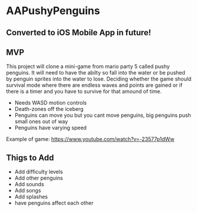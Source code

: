 # AAPushyPenguins

## Converted to iOS Mobile App in future!

## MVP
This project will clone a mini-game from mario party 5 called pushy penguins. It will need to have the abilty so fall into the water
or be pushed by penguin sprites into the water to lose. Deciding whether the game should survival mode where there are endless waves and points are gained or if there is a timer and you have to survive for that amound of time. 
* Needs WASD motion controls
* Death-zones off the iceberg
* Penguins can move you but you cant move penguins, big penguins push small ones out of way
* Penguins have varying speed

Example of game: https://www.youtube.com/watch?v=-23577p1dWw

## Thigs to Add
* Add difficulty levels
* Add other penguins
* Add sounds
* Add songs
* Add splashes
* have penguins affect each other
